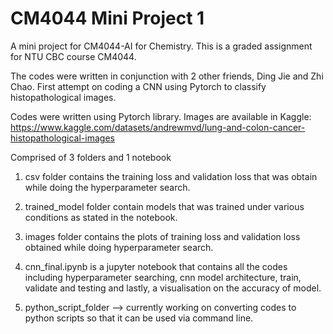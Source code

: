 # CM4044 Mini Project 1

A mini project for CM4044-AI for Chemistry. This is a graded assignment for NTU CBC course CM4044.

The codes were written in conjunction with 2 other friends, Ding Jie and Zhi Chao. 
First attempt on coding a CNN using Pytorch to classify histopathological images.

Codes were written using Pytorch library. Images are available in Kaggle: https://www.kaggle.com/datasets/andrewmvd/lung-and-colon-cancer-histopathological-images

Comprised of 3 folders and 1 notebook

1. csv folder contains the training loss and validation loss that was obtain while doing the hyperparameter search.

2. trained_model folder contain models that was trained under various conditions as stated in the notebook. 

3. images folder contains the plots of training loss and validation loss obtained while doing hyperparameter search. 

4. cnn_final.ipynb is a jupyter notebook that contains all the codes including hyperparameter searching, cnn model architecture, train, validate and testing and lastly, a visualisation on the accuracy of model. 

5. python_script_folder --> currently working on converting codes to python scripts so that it can be used via command line. 
